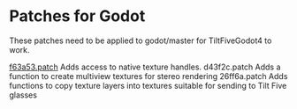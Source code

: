 # Patches for Godot

These patches need to be applied to godot/master for TiltFiveGodot4 to work.

[f63a53.patch](https://github.com/godotengine/godot/pull/74711) Adds access to native texture handles.
d43f2c.patch Adds a function to create multiview textures for stereo rendering
26ff6a.patch Adds functions to copy texture layers into textures suitable for sending to Tilt Five glasses


